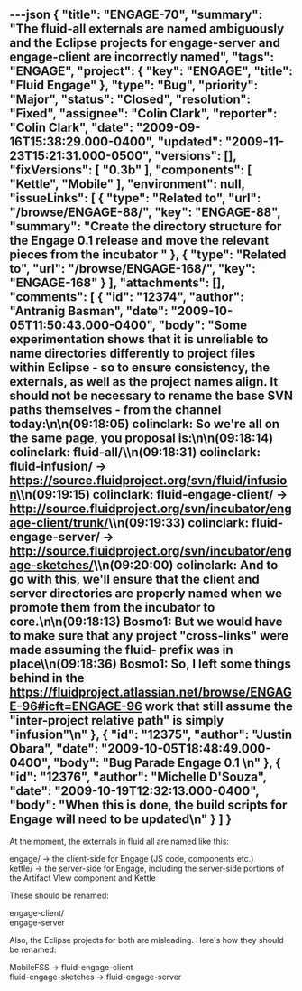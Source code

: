 ---json
{
  "title": "ENGAGE-70",
  "summary": "The fluid-all externals are named ambiguously and the Eclipse projects for engage-server and engage-client are incorrectly named",
  "tags": "ENGAGE",
  "project": {
    "key": "ENGAGE",
    "title": "Fluid Engage"
  },
  "type": "Bug",
  "priority": "Major",
  "status": "Closed",
  "resolution": "Fixed",
  "assignee": "Colin Clark",
  "reporter": "Colin Clark",
  "date": "2009-09-16T15:38:29.000-0400",
  "updated": "2009-11-23T15:21:31.000-0500",
  "versions": [],
  "fixVersions": [
    "0.3b"
  ],
  "components": [
    "Kettle",
    "Mobile"
  ],
  "environment": null,
  "issueLinks": [
    {
      "type": "Related to",
      "url": "/browse/ENGAGE-88/",
      "key": "ENGAGE-88",
      "summary": "Create the directory structure for the Engage 0.1 release and move the relevant pieces from the incubator "
    },
    {
      "type": "Related to",
      "url": "/browse/ENGAGE-168/",
      "key": "ENGAGE-168"
    }
  ],
  "attachments": [],
  "comments": [
    {
      "id": "12374",
      "author": "Antranig Basman",
      "date": "2009-10-05T11:50:43.000-0400",
      "body": "Some experimentation shows that it is unreliable to name directories differently to project files within Eclipse - so to ensure consistency, the externals, as well as the project names align. It should not be necessary to rename the base SVN paths themselves - from the channel today:\n\n(09:18:05) colinclark: So we're all on the same page, you proposal is:\n\n(09:18:14) colinclark: fluid-all/\\\n(09:18:31) colinclark:     fluid-infusion/  -> <https://source.fluidproject.org/svn/fluid/infusion>\\\n(09:19:15) colinclark:   fluid-engage-client/ -> <http://source.fluidproject.org/svn/incubator/engage-client/trunk/>\\\n(09:19:33) colinclark:   fluid-engage-server/ -> <http://source.fluidproject.org/svn/incubator/engage-sketches/>\\\n(09:20:00) colinclark: And to go with this, we'll ensure that the client and server directories are properly named when we promote them from the incubator to core.\n\n(09:18:13) Bosmo1: But we would have to make sure that any project \"cross-links\" were made assuming the fluid- prefix was in place\\\n(09:18:36) Bosmo1: So, I left some things behind in the <https://fluidproject.atlassian.net/browse/ENGAGE-96#icft=ENGAGE-96> work that still assume the \"inter-project relative path\" is simply \"infusion\"\n"
    },
    {
      "id": "12375",
      "author": "Justin Obara",
      "date": "2009-10-05T18:48:49.000-0400",
      "body": "Bug Parade Engage 0.1&#x20;\n"
    },
    {
      "id": "12376",
      "author": "Michelle D'Souza",
      "date": "2009-10-19T12:32:13.000-0400",
      "body": "When this is done, the build scripts for Engage will need to be updated\n"
    }
  ]
}
---
At the moment, the externals in fluid all are named like this:

engage/ -> the client-side for Engage (JS code, components etc.)\
kettle/ -> the server-side for Engage, including the server-side portions of the Artifact VIew component and Kettle

These should be renamed:

engage-client/\
engage-server

Also, the Eclipse projects for both are misleading. Here's how they should be renamed:

MobileFSS -> fluid-engage-client\
fluid-engage-sketches -> fluid-engage-server

        